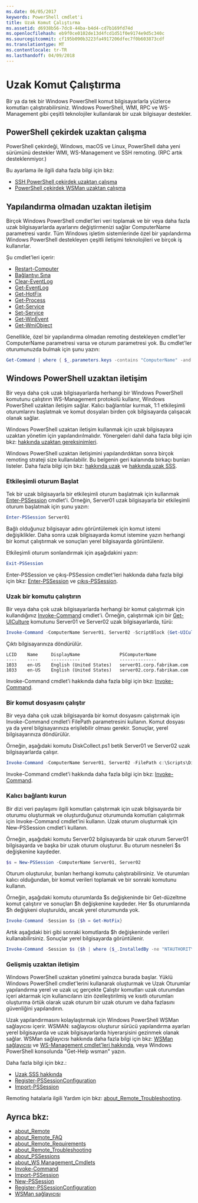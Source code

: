 ```yaml
---
ms.date: 06/05/2017
keywords: PowerShell cmdlet'i
title: Uzak Komut Çalıştırma
ms.assetid: d6938b56-7dc8-44ba-b4d4-cd7b169fd74d
ms.openlocfilehash: eb9f0ce0102de13d4fcd1d51f0e9174e9d5c340c
ms.sourcegitcommit: cf195b090b3223fa4917206dfec7f0b603873cdf
ms.translationtype: MT
ms.contentlocale: tr-TR
ms.lasthandoff: 04/09/2018
---
```

# <a name="running-remote-commands"></a>Uzak Komut Çalıştırma

Bir ya da tek bir Windows PowerShell komut bilgisayarlarla yüzlerce komutları çalıştırabilirsiniz. Windows PowerShell, WMI, RPC ve WS-Management gibi çeşitli teknolojiler kullanılarak bir uzak bilgisayar destekler.

## <a name="remoting-in-powershell-core"></a>PowerShell çekirdek uzaktan çalışma

PowerShell çekirdeği, Windows, macOS ve Linux, PowerShell daha yeni sürümünü destekler WMI, WS-Management ve SSH remoting.
(RPC artık desteklenmiyor.)

Bu ayarlama ile ilgili daha fazla bilgi için bkz:

* [SSH PowerShell çekirdek uzaktan çalışma][ssh-remoting]
* [PowerShell çekirdek WSMan uzaktan çalışma][wsman-remoting]

## <a name="remoting-without-configuration"></a>Yapılandırma olmadan uzaktan iletişim

Birçok Windows PowerShell cmdlet'leri veri toplamak ve bir veya daha fazla uzak bilgisayarlarda ayarlarını değiştirmenizi sağlar ComputerName parametresi vardır. Tüm Windows işletim sistemlerinde özel bir yapılandırma Windows PowerShell destekleyen çeşitli iletişimi teknolojileri ve birçok iş kullanırlar.

Şu cmdlet'leri içerir:

* [Restart-Computer](https://go.microsoft.com/fwlink/?LinkId=821625)
* [Bağlantıyı Sına](https://go.microsoft.com/fwlink/?LinkId=821646)
* [Clear-EventLog](https://go.microsoft.com/fwlink/?LinkId=821568)
* [Get-EventLog](https://go.microsoft.com/fwlink/?LinkId=821585)
* [Get-HotFix](https://go.microsoft.com/fwlink/?LinkId=821586)
* [Get-Process](https://go.microsoft.com/fwlink/?linkid=821590)
* [Get-Service](https://go.microsoft.com/fwlink/?LinkId=821593)
* [Set-Service](https://go.microsoft.com/fwlink/?LinkId=821633)
* [Get-WinEvent](https://go.microsoft.com/fwlink/?linkid=821529)
* [Get-WmiObject](https://go.microsoft.com/fwlink/?LinkId=821595)

Genellikle, özel bir yapılandırma olmadan remoting destekleyen cmdlet'ler ComputerName parametresi varsa ve oturum parametresi yok. Bu cmdlet'ler oturumunuzda bulmak için şunu yazın:

```powershell
Get-Command | where { $_.parameters.keys -contains "ComputerName" -and $_.parameters.keys -notcontains "Session"}
```

## <a name="windows-powershell-remoting"></a>Windows PowerShell uzaktan iletişim

Bir veya daha çok uzak bilgisayarlarda herhangi bir Windows PowerShell komutunu çalıştırın WS-Management protokolü kullanır, Windows PowerShell uzaktan iletişim sağlar. Kalıcı bağlantılar kurmak, 1:1 etkileşimli oturumlarını başlatmak ve komut dosyaları birden çok bilgisayarda çalışacak olanak sağlar.

Windows PowerShell uzaktan iletişim kullanmak için uzak bilgisayara uzaktan yönetim için yapılandırılmalıdır. Yönergeleri dahil daha fazla bilgi için bkz: [hakkında uzaktan gereksinimleri](https://technet.microsoft.com/library/dd315349.aspx).

Windows PowerShell uzaktan iletişimini yapılandırdıktan sonra birçok remoting strateji size kullanılabilir. Bu belgenin geri kalanında birkaçı bunları listeler. Daha fazla bilgi için bkz: [hakkında uzak](https://technet.microsoft.com/library/dd347744.aspx) ve [hakkında uzak SSS](https://technet.microsoft.com/library/dd347744.aspx).

### <a name="start-an-interactive-session"></a>Etkileşimli oturum Başlat

Tek bir uzak bilgisayarla bir etkileşimli oturum başlatmak için kullanmak [Enter-PSSession](https://go.microsoft.com/fwlink/?LinkId=821477) cmdlet'i.
Örneğin, Server01 uzak bilgisayarla bir etkileşimli oturum başlatmak için şunu yazın:

```powershell
Enter-PSSession Server01
```

Bağlı olduğunuz bilgisayar adını görüntülemek için komut istemi değişiklikler. Daha sonra uzak bilgisayarda komut istemine yazın herhangi bir komut çalıştırmak ve sonuçları yerel bilgisayarda görüntülenir.

Etkileşimli oturum sonlandırmak için aşağıdakini yazın:

```powershell
Exit-PSSession
```

Enter-PSSession ve çıkış-PSSession cmdlet'leri hakkında daha fazla bilgi için bkz: [Enter-PSSession](https://go.microsoft.com/fwlink/?LinkId=821477) ve [çıkış-PSSession](https://go.microsoft.com/fwlink/?LinkID=821478).

### <a name="run-a-remote-command"></a>Uzak bir komutu çalıştırın

Bir veya daha çok uzak bilgisayarlarda herhangi bir komut çalıştırmak için kullandığınız [Invoke-Command](https://go.microsoft.com/fwlink/?LinkId=821493) cmdlet'i.
Örneğin, çalıştırmak için bir [Get-UICulture](https://go.microsoft.com/fwlink/?LinkId=821806) komutunu Server01 ve Server02 uzak bilgisayarlarda, türü:

```powershell
Invoke-Command -ComputerName Server01, Server02 -ScriptBlock {Get-UICulture}
```

Çıktı bilgisayarınıza döndürülür.

```output
LCID    Name     DisplayName               PSComputerName
----    ----     -----------               --------------
1033    en-US    English (United States)   server01.corp.fabrikam.com
1033    en-US    English (United States)   server02.corp.fabrikam.com
```

Invoke-Command cmdlet'i hakkında daha fazla bilgi için bkz: [Invoke-Command](https://go.microsoft.com/fwlink/?LinkId=821493).

### <a name="run-a-script"></a>Bir komut dosyasını çalıştır

Bir veya daha çok uzak bilgisayarda bir komut dosyasını çalıştırmak için Invoke-Command cmdlet'i FilePath parametresini kullanın. Komut dosyası ya da yerel bilgisayarınıza erişilebilir olması gerekir. Sonuçlar, yerel bilgisayarınıza döndürülür.

Örneğin, aşağıdaki komutu DiskCollect.ps1 betik Server01 ve Server02 uzak bilgisayarlarda çalışır.

```powershell
Invoke-Command -ComputerName Server01, Server02 -FilePath c:\Scripts\DiskCollect.ps1
```

Invoke-Command cmdlet'i hakkında daha fazla bilgi için bkz: [Invoke-Command](https://go.microsoft.com/fwlink/?LinkId=821493).

### <a name="establish-a-persistent-connection"></a>Kalıcı bağlantı kurun

Bir dizi veri paylaşımı ilgili komutları çalıştırmak için uzak bilgisayarda bir oturumu oluşturmak ve oluşturduğunuz oturumunda komutları çalıştırmak için Invoke-Command cmdlet'ini kullanın. Uzak oturum oluşturmak için New-PSSession cmdlet'i kullanın.

Örneğin, aşağıdaki komutu Server02 bilgisayarda bir uzak oturum Server01 bilgisayarda ve başka bir uzak oturum oluşturur. Bu oturum nesneleri $s değişkenine kaydeder.

```powershell
$s = New-PSSession -ComputerName Server01, Server02
```

Oturum oluşturulur, bunları herhangi komutu çalıştırabilirsiniz. Ve oturumları kalıcı olduğundan, bir komut verileri toplamak ve bir sonraki komutunu kullanın.

Örneğin, aşağıdaki komutu oturumlarda $s değişkeninde bir Get-düzeltme komut çalıştırır ve sonuçları $h değişkenine kaydeder. Her $s oturumlarında $h değişkeni oluşturuldu, ancak yerel oturumunda yok.

```powershell
Invoke-Command -Session $s {$h = Get-HotFix}
```

Artık aşağıdaki biri gibi sonraki komutlarda $h değişkeninde verileri kullanabilirsiniz. Sonuçlar yerel bilgisayarda görüntülenir.

```powershell
Invoke-Command -Session $s {$h | where {$_.InstalledBy -ne "NTAUTHORITY\SYSTEM"}}
```

### <a name="advanced-remoting"></a>Gelişmiş uzaktan iletişim

Windows PowerShell uzaktan yönetimi yalnızca burada başlar. Yüklü Windows PowerShell cmdlet'lerini kullanarak oluşturmak ve Uzak Oturumlar yapılandırma yerel ve uzak uç gerçekte Çalıştır komutları uzak oturumdan içeri aktarmak için kullanıcıların izin özelleştirilmiş ve kısıtlı oturumları oluşturma örtük olarak uzak oturum bir uzak oturum ve daha fazlasını güvenliğini yapılandırın.

Uzak yapılandırmasını kolaylaştırmak için Windows PowerShell WSMan sağlayıcısı içerir. WSMAN: sağlayıcısı oluşturur sürücü yapılandırma ayarları yerel bilgisayarda ve uzak bilgisayarlarda hiyerarşisini gezinmek olanak sağlar.
WSMan sağlayıcısı hakkında daha fazla bilgi için bkz: [WSMan sağlayıcısı](https://technet.microsoft.com/en-us/library/dd819476.aspx) ve [WS-Management cmdlet'leri hakkında](https://technet.microsoft.com/en-us/library/dd819481.aspx), veya Windows PowerShell konsolunda "Get-Help wsman" yazın.

Daha fazla bilgi için bkz.:

- [Uzak SSS hakkında](https://technet.microsoft.com/en-us/library/dd315359.aspx)
- [Register-PSSessionConfiguration](https://go.microsoft.com/fwlink/?LinkId=821508)
- [Import-PSSession](https://go.microsoft.com/fwlink/?LinkId=821821)

Remoting hatalarla ilgili Yardım için bkz: [about_Remote_Troubleshooting](https://technet.microsoft.com/en-us/library/dd347642.aspx).

## <a name="see-also"></a>Ayrıca bkz:

- [about_Remote](https://technet.microsoft.com/en-us/library/9b4a5c87-9162-4adf-bdfe-fbc80b9b8970)
- [about_Remote_FAQ](https://technet.microsoft.com/en-us/library/e23702fd-9415-4a98-9975-390a4d3adc42)
- [about_Remote_Requirements](https://technet.microsoft.com/en-us/library/da213949-134c-4741-b307-81f4492ba1bd)
- [about_Remote_Troubleshooting](https://technet.microsoft.com/en-us/library/2f890148-8578-49ed-85ea-79a489dd6317)
- [about_PSSessions](https://technet.microsoft.com/en-us/library/7a9b4e0e-fa1b-47b0-92f6-6e2995d70acb)
- [about_WS Management_Cmdlets](https://technet.microsoft.com/en-us/library/6ed3370a-ea10-45a5-9493-696aeace27ed)
- [Invoke-Command](https://go.microsoft.com/fwlink/?LinkId=821493)
- [Import-PSSession](https://go.microsoft.com/fwlink/?LinkId=821821)
- [New-PSSession](https://go.microsoft.com/fwlink/?LinkId=821498)
- [Register-PSSessionConfiguration](https://go.microsoft.com/fwlink/?LinkId=821508)
- [WSMan sağlayıcısı](https://technet.microsoft.com/en-us/library/66fe1241-e08f-49ca-832f-a84c33ca8735)

[wsman-remoting]: WSMan-Remoting-in-PowerShell-Core.md
[ssh-remoting]: SSH-Remoting-in-PowerShell-Core.md